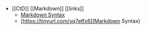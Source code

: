 - [[CtD]] [[Markdown]] [[links]]
	- [Markdown Syntax](https://adaptive-rainbow-77a.notion.site/Markdown-ef2831b3b93e4a2f883e9e4b0611ab0a)
	- [https://tinyurl.com/yq7etfx6](Markdown Syntax)